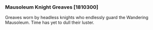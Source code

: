 ### Mausoleum Knight Greaves [1810300]

Greaves worn by headless knights who endlessly guard the Wandering Mausoleum. Time has yet to dull their luster.
